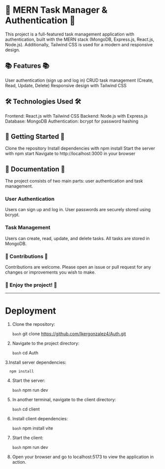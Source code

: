 # 🚀 MERN Task Manager & Authentication 🚀
This project is a full-featured task management application with authentication, built with the MERN stack (MongoDB, Express.js, React.js, Node.js). Additionally, Tailwind CSS is used for a modern and responsive design.

## 📚 Features 📚
User authentication (sign up and log in)
CRUD task management (Create, Read, Update, Delete)
Responsive design with Tailwind CSS

## 🛠️ Technologies Used 🛠️
Frontend: React.js with Tailwind CSS
Backend: Node.js with Express.js
Database: MongoDB
Authentication: bcrypt for password hashing

## 🚀 Getting Started 🚀
Clone the repository
Install dependencies with npm install
Start the server with npm start
Navigate to http://localhost:3000 in your browser

## 📖 Documentation 📖
The project consists of two main parts: user authentication and task management.

### User Authentication
Users can sign up and log in. User passwords are securely stored using bcrypt.

### Task Management
Users can create, read, update, and delete tasks. All tasks are stored in MongoDB.

### 🙏 Contributions 🙏
Contributions are welcome. Please open an issue or pull request for any changes or improvements you wish to make.

### 🎉 Enjoy the project! 🎉

---

# Deployment

1. Clone the repository:

   ```bash```
   git clone https://github.com/Ikergonzalez4/Auth.git

2. Navigate to the project directory:

   ```bash```
   cd Auth

3.Install server dependencies:

      npm install

4. Start the server:

   ```bash```
   npm run dev

5. In another terminal, navigate to the client directory:

   ```bash```
   cd client

6. Install client dependencies:

   ```bash```
   npm install vite

7. Start the client:

   ```bash```
   npm run dev

8. Open your browser and go to localhost:5173 to view the application in action.
